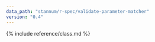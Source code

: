 ```yaml
---
data_path: "stannum/r-spec/validate-parameter-matcher"
version: "0.4"
---
```


{% include reference/class.md %}
